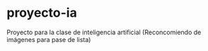 # proyecto-ia
Proyecto para la clase de inteligencia artificial (Reconcomiendo de imágenes para pase de lista)
